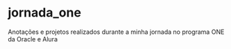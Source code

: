 # jornada_one
Anotações e projetos realizados durante a minha jornada no programa ONE da Oracle e Alura
